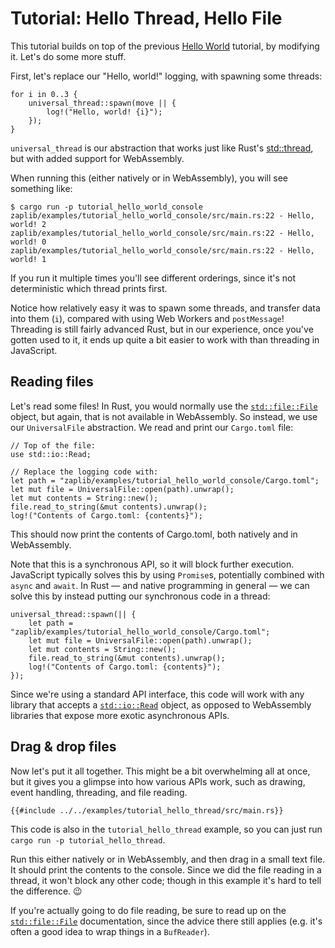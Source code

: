 # Tutorial: Hello Thread, Hello File

This tutorial builds on top of the previous [Hello World](./tutorial_hello_world_console.md) tutorial, by modifying it. Let's do some more stuff.

First, let's replace our "Hello, world!" logging, with spawning some threads:

```rust,noplayground
for i in 0..3 {
    universal_thread::spawn(move || {
        log!("Hello, world! {i}");
    });
}
```

`universal_thread` is our abstraction that works just like Rust's [std::thread](https://doc.rust-lang.org/std/thread/), but with added support for WebAssembly.

When running this (either natively or in WebAssembly), you will see something like:

```
$ cargo run -p tutorial_hello_world_console
zaplib/examples/tutorial_hello_world_console/src/main.rs:22 - Hello, world! 2
zaplib/examples/tutorial_hello_world_console/src/main.rs:22 - Hello, world! 0
zaplib/examples/tutorial_hello_world_console/src/main.rs:22 - Hello, world! 1
```

If you run it multiple times you'll see different orderings, since it's not deterministic which thread prints first.

Notice how relatively easy it was to spawn some threads, and transfer data into them (`i`), compared with using Web Workers and `postMessage`! Threading is still fairly advanced Rust, but in our experience, once you've gotten used to it, it ends up quite a bit easier to work with than threading in JavaScript.

## Reading files

Let's read some files! In Rust, you would normally use the [`std::file::File`](https://doc.rust-lang.org/std/fs/struct.File.html) object, but again, that is not available in WebAssembly. So instead, we use our `UniversalFile` abstraction. We read and print our `Cargo.toml` file:

```rust,noplayground
// Top of the file:
use std::io::Read;

// Replace the logging code with:
let path = "zaplib/examples/tutorial_hello_world_console/Cargo.toml";
let mut file = UniversalFile::open(path).unwrap();
let mut contents = String::new();
file.read_to_string(&mut contents).unwrap();
log!("Contents of Cargo.toml: {contents}");
```

This should now print the contents of Cargo.toml, both natively and in WebAssembly.

Note that this is a synchronous API, so it will block further execution. JavaScript typically solves this by using `Promise`s, potentially combined with `async` and `await`. In Rust — and native programming in general — we can solve this by instead putting our synchronous code in a thread:

```rust,noplayground
universal_thread::spawn(|| {
    let path = "zaplib/examples/tutorial_hello_world_console/Cargo.toml";
    let mut file = UniversalFile::open(path).unwrap();
    let mut contents = String::new();
    file.read_to_string(&mut contents).unwrap();
    log!("Contents of Cargo.toml: {contents}");
});
```

Since we're using a standard API interface, this code will work with any library that accepts a [`std::io::Read`](https://doc.rust-lang.org/std/io/trait.Read.html) object, as opposed to WebAssembly libraries that expose more exotic asynchronous APIs.

## Drag & drop files

Now let's put it all together. This might be a bit overwhelming all at once, but it gives you a glimpse into how various APIs work, such as drawing, event handling, threading, and file reading.

```rust,noplayground
{{#include ../../examples/tutorial_hello_thread/src/main.rs}}
```

This code is also in the `tutorial_hello_thread` example, so you can just run `cargo run -p tutorial_hello_thread`.

Run this either natively or in WebAssembly, and then drag in a small text file. It should print the contents to the console. Since we did the file reading in a thread, it won't block any other code; though in this example it's hard to tell the difference. 😉

If you're actually going to do file reading, be sure to read up on the [`std::file::File`](https://doc.rust-lang.org/std/fs/struct.File.html) documentation, since the advice there still applies (e.g. it's often a good idea to wrap things in a `BufReader`).
